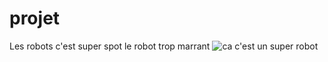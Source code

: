 # projet
Les robots c'est super 
spot le robot trop marrant 
![ca c'est un super robot](/assets/images/jjwunjm.bmp)